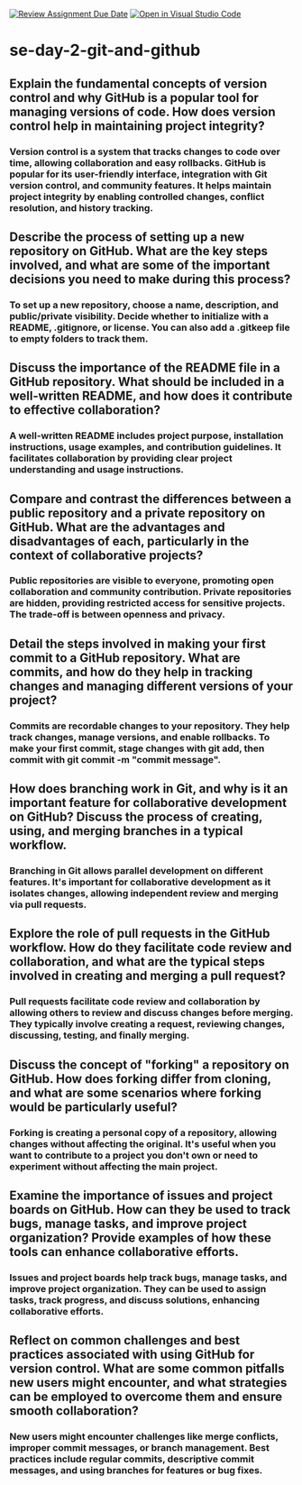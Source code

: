 [![Review Assignment Due Date](https://classroom.github.com/assets/deadline-readme-button-22041afd0340ce965d47ae6ef1cefeee28c7c493a6346c4f15d667ab976d596c.svg)](https://classroom.github.com/a/8wgCKhpZ)
[![Open in Visual Studio Code](https://classroom.github.com/assets/open-in-vscode-2e0aaae1b6195c2367325f4f02e2d04e9abb55f0b24a779b69b11b9e10269abc.svg)](https://classroom.github.com/online_ide?assignment_repo_id=15614910&assignment_repo_type=AssignmentRepo)
# se-day-2-git-and-github
## Explain the fundamental concepts of version control and why GitHub is a popular tool for managing versions of code. How does version control help in maintaining project integrity?
### Version control is a system that tracks changes to code over time, allowing collaboration and easy rollbacks. GitHub is popular for its user-friendly interface, integration with Git version control, and community features. It helps maintain project integrity by enabling controlled changes, conflict resolution, and history tracking.

## Describe the process of setting up a new repository on GitHub. What are the key steps involved, and what are some of the important decisions you need to make during this process?
### To set up a new repository, choose a name, description, and public/private visibility. Decide whether to initialize with a README, .gitignore, or license. You can also add a .gitkeep file to empty folders to track them.

## Discuss the importance of the README file in a GitHub repository. What should be included in a well-written README, and how does it contribute to effective collaboration?
### A well-written README includes project purpose, installation instructions, usage examples, and contribution guidelines. It facilitates collaboration by providing clear project understanding and usage instructions.

## Compare and contrast the differences between a public repository and a private repository on GitHub. What are the advantages and disadvantages of each, particularly in the context of collaborative projects?
### Public repositories are visible to everyone, promoting open collaboration and community contribution. Private repositories are hidden, providing restricted access for sensitive projects. The trade-off is between openness and privacy.

## Detail the steps involved in making your first commit to a GitHub repository. What are commits, and how do they help in tracking changes and managing different versions of your project?
### Commits are recordable changes to your repository. They help track changes, manage versions, and enable rollbacks. To make your first commit, stage changes with git add, then commit with git commit -m "commit message".

## How does branching work in Git, and why is it an important feature for collaborative development on GitHub? Discuss the process of creating, using, and merging branches in a typical workflow.
### Branching in Git allows parallel development on different features. It's important for collaborative development as it isolates changes, allowing independent review and merging via pull requests.

## Explore the role of pull requests in the GitHub workflow. How do they facilitate code review and collaboration, and what are the typical steps involved in creating and merging a pull request?
### Pull requests facilitate code review and collaboration by allowing others to review and discuss changes before merging. They typically involve creating a request, reviewing changes, discussing, testing, and finally merging.

## Discuss the concept of "forking" a repository on GitHub. How does forking differ from cloning, and what are some scenarios where forking would be particularly useful?
### Forking is creating a personal copy of a repository, allowing changes without affecting the original. It's useful when you want to contribute to a project you don't own or need to experiment without affecting the main project.

## Examine the importance of issues and project boards on GitHub. How can they be used to track bugs, manage tasks, and improve project organization? Provide examples of how these tools can enhance collaborative efforts.
### Issues and project boards help track bugs, manage tasks, and improve project organization. They can be used to assign tasks, track progress, and discuss solutions, enhancing collaborative efforts.

## Reflect on common challenges and best practices associated with using GitHub for version control. What are some common pitfalls new users might encounter, and what strategies can be employed to overcome them and ensure smooth collaboration?
### New users might encounter challenges like merge conflicts, improper commit messages, or branch management. Best practices include regular commits, descriptive commit messages, and using branches for features or bug fixes.
